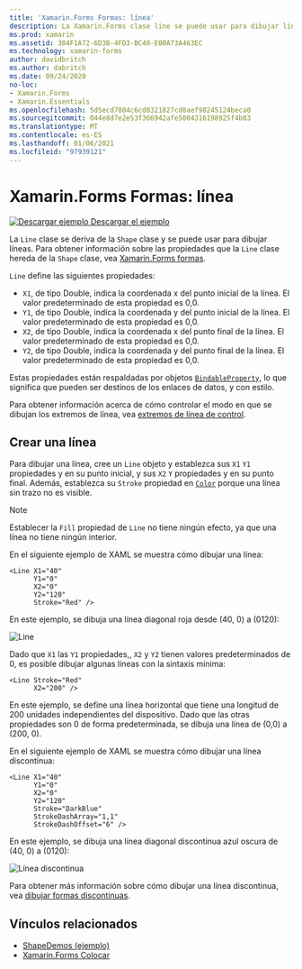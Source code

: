 ```yaml
---
title: 'Xamarin.Forms Formas: línea'
description: La Xamarin.Forms clase line se puede usar para dibujar líneas.
ms.prod: xamarin
ms.assetid: 384F1A72-6D3B-4FD3-BC40-E00A73A463EC
ms.technology: xamarin-forms
author: davidbritch
ms.author: dabritch
ms.date: 09/24/2020
no-loc:
- Xamarin.Forms
- Xamarin.Essentials
ms.openlocfilehash: 5d5ecd7804c6cd8321827cd8aef98245124beca0
ms.sourcegitcommit: 044e8d7e2e53f366942afe5084316198925f4b03
ms.translationtype: MT
ms.contentlocale: es-ES
ms.lasthandoff: 01/06/2021
ms.locfileid: "97939121"
---
```

# <a name="no-locxamarinforms-shapes-line"></a>Xamarin.Forms Formas: línea

[![Descargar ejemplo](~/media/shared/download.png) Descargar el ejemplo](/samples/xamarin/xamarin-forms-samples/userinterface-shapesdemos/)

La `Line` clase se deriva de la `Shape` clase y se puede usar para dibujar líneas. Para obtener información sobre las propiedades que la `Line` clase hereda de la `Shape` clase, vea [ Xamarin.Forms formas](index.md).

`Line` define las siguientes propiedades:

- `X1`, de tipo Double, indica la coordenada x del punto inicial de la línea. El valor predeterminado de esta propiedad es 0,0.
- `Y1`, de tipo Double, indica la coordenada y del punto inicial de la línea. El valor predeterminado de esta propiedad es 0,0.
- `X2`, de tipo Double, indica la coordenada x del punto final de la línea. El valor predeterminado de esta propiedad es 0,0.
- `Y2`, de tipo Double, indica la coordenada y del punto final de la línea. El valor predeterminado de esta propiedad es 0,0.

Estas propiedades están respaldadas por objetos [`BindableProperty`](xref:Xamarin.Forms.BindableProperty), lo que significa que pueden ser destinos de los enlaces de datos, y con estilo.

Para obtener información acerca de cómo controlar el modo en que se dibujan los extremos de línea, vea [extremos de línea de control](index.md#control-line-ends).

## <a name="create-a-line"></a>Crear una línea

Para dibujar una línea, cree un `Line` objeto y establezca sus `X1` `Y1` propiedades y en su punto inicial, y sus `X2` `Y` propiedades y en su punto final. Además, establezca su `Stroke` propiedad en [`Color`](xref:Xamarin.Forms.Color) porque una línea sin trazo no es visible.

> [!NOTE]
> Establecer la `Fill` propiedad de `Line` no tiene ningún efecto, ya que una línea no tiene ningún interior.

En el siguiente ejemplo de XAML se muestra cómo dibujar una línea:

```xaml
<Line X1="40"
      Y1="0"
      X2="0"
      Y2="120"
      Stroke="Red" />
```

En este ejemplo, se dibuja una línea diagonal roja desde (40, 0) a (0120):

![Line](line-images/line.png "Línea")

Dado que `X1` las `Y1` propiedades,, `X2` y `Y2` tienen valores predeterminados de 0, es posible dibujar algunas líneas con la sintaxis mínima:

```xaml
<Line Stroke="Red"
      X2="200" />
```

En este ejemplo, se define una línea horizontal que tiene una longitud de 200 unidades independientes del dispositivo. Dado que las otras propiedades son 0 de forma predeterminada, se dibuja una línea de (0,0) a (200, 0).

En el siguiente ejemplo de XAML se muestra cómo dibujar una línea discontinua:

```xaml
<Line X1="40"
      Y1="0"
      X2="0"
      Y2="120"
      Stroke="DarkBlue"
      StrokeDashArray="1,1"
      StrokeDashOffset="6" />
```

En este ejemplo, se dibuja una línea diagonal discontinua azul oscura de (40, 0) a (0120):

![Línea discontinua](line-images/dashed-line.png "Línea discontinua")

Para obtener más información sobre cómo dibujar una línea discontinua, vea [dibujar formas discontinuas](index.md#draw-dashed-shapes).

## <a name="related-links"></a>Vínculos relacionados

- [ShapeDemos (ejemplo)](/samples/xamarin/xamarin-forms-samples/userinterface-shapesdemos/)
- [Xamarin.Forms Colocar](index.md)
